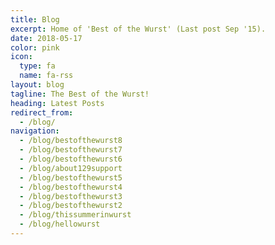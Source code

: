 ```yaml
---
title: Blog
excerpt: Home of 'Best of the Wurst' (Last post Sep '15).
date: 2018-05-17
color: pink
icon:
  type: fa
  name: fa-rss
layout: blog
tagline: The Best of the Wurst!
heading: Latest Posts
redirect_from:
  - /blog/
navigation:
  - /blog/bestofthewurst8
  - /blog/bestofthewurst7
  - /blog/bestofthewurst6
  - /blog/about129support
  - /blog/bestofthewurst5
  - /blog/bestofthewurst4
  - /blog/bestofthewurst3
  - /blog/bestofthewurst2
  - /blog/thissummerinwurst
  - /blog/hellowurst
---
```

